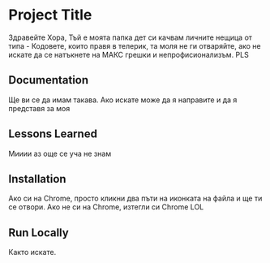 
# Project Title

Здравейте Хора,
Тъй е моята папка дет си качвам личните нещица от типа - Кодовете, които правя в телерик, та моля не ги отваряйте, ако не искате да се натъкнете на МАКС грешки и непрофисионализъм. PLS
## Documentation

Ще ви се да имам такава. Ако искате може да я направите и да я представя за моя


## Lessons Learned

Мииии аз още се уча не знам
## Installation

Ако си на Chrome, просто кликни два пъти на иконката на файла и ще ти се отвори. Ако не си на Chrome, изтегли си Chrome LOL 
## Run Locally

Както искате.
